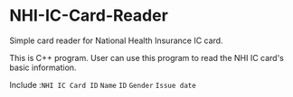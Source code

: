 # NHI-IC-Card-Reader
Simple card reader for National Health Insurance IC card.

  This is C++ program.
  User can use this program to read the
  NHI IC card's basic information.

Include :`NHI IC Card ID` `Name` `ID` `Gender` `Issue date`


